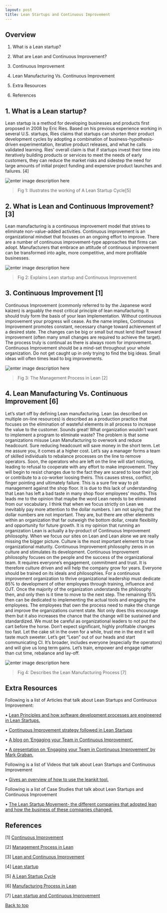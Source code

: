 ```yaml
---
layout: post
title: Lean Startups and Continuous Improvement
---
```

<a name="content"></a>

## Overview

   1. What is a Lean startup?
   
   2. What are Lean and Continuous Improvement?
   
   3. Continuous Improvement
   
   4. Lean Manufacturing Vs. Continuous Improvement
   
   5. Extra Resources
   
   6. References

## 1. What is a Lean startup? 
   Lean startup is a method for developing businesses and products first proposed in 2008 by Eric Ries. 
   Based on his previous experience working in several U.S. startups, Ries claims that startups can shorten their product development cycles by adopting a combination of business-hypothesis-driven experimentation, iterative product releases, and what he calls validated learning. 
   Ries' overall claim is that if startups invest their time into iteratively building products or services to meet the needs of early customers, they can reduce the market risks and sidestep the need for large amounts of initial project funding and expensive product launches and failures. [4]

 ![enter image description here](https://github.com/css566/css566.github.io/blob/master/images/LeanStartupCyle.PNG?raw=true)
 
  > Fig 1: Illustrates the working of A Lean Startup Cycle[5]
  
## 2. What is Lean and Continuous Improvement? [3]
  Lean manufacturing is a continuous improvement model that strives to eliminate non-value-added activities. Continuous improvement is an organizational mindset that focuses on an ongoing effort to improve. There are a number of continuous improvement-type approaches that firms can adopt. Manufacturers that embrace an attitude of continuous improvement can be transformed into agile, more competitive, and more profitable businesses.
  
  ![enter image description here](https://github.com/css566/css566.github.io/blob/gh-pages/images/Lean_CI.PNG?raw=true)
  
  > Fig 2: Explains Lean startup and Continuous Improvement 

## 3. Continuous Improvement [1]
  Continuous Improvement (commonly referred to by the Japanese word kaizen) is arguably the most critical principle of lean manufacturing. It should truly form the basis of your lean implementation. Without continuous improvement your progress will cease. As the name implies, Continuous Improvement promotes constant, necessary change toward achievement of a desired state. The changes can be big or small but must lend itself toward improvement (often many small changes are required to achieve the target). The process truly is continual as there is always room for improvement.
  Continuous Improvement should be a mind-set throughout your whole organization. Do not get caught up in only trying to find the big ideas. Small ideas will often times lead to big improvements.

  ![enter image description here](https://github.com/css566/css566.github.io/blob/gh-pages/images/ContinuousImprov.PNG?raw=true)
  
  > Fig 3: The Management Process in Lean [2]
  
## 4. Lean Manufacturing Vs. Continuous Improvement [6]
  Let’s start off by defining Lean manufacturing. Lean (as described on multiple on-line resources) is described as a production practice that focuses on the elimination of wasteful elements in all process to increase the value to the customer. Sounds great! What organization wouldn’t want to implement a program to eliminate waste? The problem is that some organizations misuse Lean Manufacturing to overwork and reduce headcount.
  Sure reducing headcount will save money in the short term. Let me assure you, it comes at a higher cost.
  Let’s say a manager forms a team of skilled individuals to rebalance processes on the line to remove operators. Soon, the operators who are left on the line will start noticing, leading to refusal to cooperate with any effort to make improvement. They will begin to resist changes due to the fact they are scared to lose their job or contribute to a co-worker loosing theirs. This causes stress, conflict, finger pointing and ultimately failure.
  This is a sure fire way to pit management against the shop floor. It is due to this lack of understanding that Lean has left a bad taste in many shop floor employees’ mouths. This leads me to the opinion that maybe the word Lean needs to be eliminated from our vocabulary.
  I think that when we focus strictly on Lean we inevitably pay more attention to the dollar numbers. I am not saying that the dollar numbers are not important. They are, but there are other elements within an organization that far outweigh the bottom dollar, create flexibility and opportunity for future growth.
  It is my opinion that running an organization Lean is actually a by-product of Continuous Improvement philosophy. When we focus our sites on Lean and Lean alone we are really missing the bigger picture. Culture is the most important element to true organizational maturity. Continuous Improvement philosophy zeros in on culture and stimulates its development.
  Continuous Improvement philosophy focuses on the people and the success of the organizational team. It requires everyone’s engagement, commitment and trust. It is therefore culture driven and will help the company grow for years.
  Everyone should be trained on its ideals and philosophies. For a continuous improvement organization to thrive organizational leadership must dedicate 85% to development of other employees through training, influence and OJT. Once the majority of the organization understands the philosophy then, and only then is it time to move to the next step.
  The remaining 15% then can be dedicated to implementing the actual tools and engaging the employees. The employees that own the process need to make the change and improve the organizations current state. Not only does this encourage them but it also increases the chance that the change will be sustained and standardized.
  We must be careful as organizational leaders to not put the cart before the horse. Don’t expect significant, highly profitable changes too fast. Let the cake sit in the oven for a while, trust me in the end it will taste much sweeter.
  Let’s get “Lean” out of our heads and start communicating CI. It’s broader, includes everyone (especially the operators) and will give us long term gains. Let’s train, empower and engage rather than cut time, rebalance and lay-off.

  ![enter image description here](https://github.com/css566/css566.github.io/blob/gh-pages/images/LeanManufacturing.PNG?raw=true)
  
  > Fig 4: Describes the Lean Manufacturing Process [7]

## Extra Resources

  Following is a list of Articles that talk about Lean Startups and Continuous Improvement:
  
  •	[Lean Principles and how software development processes are engineered in Lean Startups.](http://theleanstartup.com/principles)
  
  •	[Continuous Improvement strategy followed in Lean Startups](http://leankit.com/learn/kanban/continuous-improvement/)
  
  •	[A blog on ‘Engaging your Team in Continuous Improvement’.](http://www.leanblog.org/2013/12/preview-of-my-lean-startup-conference-talk-engaging-your-team-in-continuous-improvement/)
  
  •	[A presentation on ‘Engaging your Team in Continuous Improvement’ by Mark Graban.](http://www.slideshare.net/LeanStartupConf/engaging-your-team-in-continuous-improvement)
  
  
  Following is a list of Videos that talk about Lean Startups and Continuous Improvement
  
  •	[Gives an overview of how to use the leankit tool.](http://leankit.com/product/)
  
  
  Following is a list of Case Studies that talk about Lean Startups and Continuous Improvement
  
  •	[The Lean Startup Movement- the different companies that adopted lean and how the business of these companies changed.](http://theleanstartup.com/casestudies#dropbox)


## References

  [1] [Continuous Improvement](http://www.lean-manufacturing-junction.com/lean-manufacturing-principles.html)
  
  [2]	[Management Process in Lean](https://www.google.com/search?q=lean+and+continuous+improvement&espv=2&biw=1366&bih=643&source=lnms&tbm=isch&sa=X&ved=0ahUKEwj2tLGFhNXMAhUM8mMKHRvqCRYQ_AUIBygC#imgrc=RQ1N4m6P0xm0eM%3A)
  
  [3]	[Lean and Continuous Improvement](http://www.nist.gov/mep/services/continuous-improvement/)
  
  [4]	[Lean startup](https://en.wikipedia.org/wiki/Lean_startup)
  
  [5]	[A Lean Startup Cycle](https://www.google.com/search?q=lean+and+continuous+improvement&espv=2&biw=1366&bih=643&source=lnms&tbm=isch&sa=X&ved=0ahUKEwj2tLGFhNXMAhUM8mMKHRvqCRYQ_AUIBygC#tbm=isch&q=lean+startups&imgrc=QvpG0vURNGrEUM%3A)
  
  [6]	[Manufacturing Process in Lean](https://www.google.com/search?q=lean+manufacturing+and+continuous+improvement&espv=2&biw=1366&bih=643&source=lnms&tbm=isch&sa=X&ved=0ahUKEwi3otX1i9XMAhUX4mMKHe4NDwMQ_AUIBygC#imgrc=hN06e3ttYFmkkM%3A)
  
  [7] [Lean startup and Continuous Improvement](https://www.google.com/search?q=lean+manufacturing+and+continuous+improvement&espv=2&biw=1366&bih=643&site=webhp&source=lnms&tbm=isch&sa=X&ved=0ahUKEwjTiaawv9XMAhUU4GMKHUtjBtcQ_AUIBygC#tbm=isch&q=leading+daily+improvement+katie)

[Back to top](#content)
